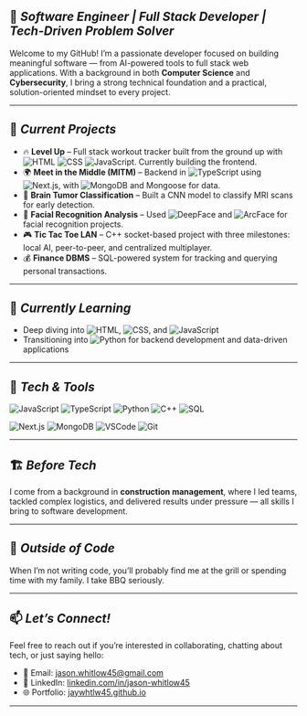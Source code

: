## 🎯 *Software Engineer | Full Stack Developer | Tech-Driven Problem Solver*

Welcome to my GitHub! I’m a passionate developer focused on building meaningful software — from AI-powered tools to full stack web applications. With a background in both **Computer Science** and **Cybersecurity**, I bring a strong technical foundation and a practical, solution-oriented mindset to every project.

---

## 🚧 *Current Projects*

- 🔥 **Level Up** – Full stack workout tracker built from the ground up with ![HTML](https://img.shields.io/badge/-HTML-E34F26?style=flat&logo=html5&logoColor=white) ![CSS](https://img.shields.io/badge/-CSS-1572B6?style=flat&logo=css3&logoColor=white) ![JavaScript](https://img.shields.io/badge/-JavaScript-F7DF1E?style=flat&logo=javascript&logoColor=black). Currently building the frontend.
- 🌍 **Meet in the Middle (MITM)** – Backend in ![TypeScript](https://img.shields.io/badge/-TypeScript-3178C6?style=flat&logo=typescript&logoColor=white) using ![Next.js](https://img.shields.io/badge/-Next.js-000000?style=flat&logo=next.js&logoColor=white), with ![MongoDB](https://img.shields.io/badge/-MongoDB-47A248?style=flat&logo=mongodb&logoColor=white) and Mongoose for data.
- 🧠 **Brain Tumor Classification** – Built a CNN model to classify MRI scans for early detection.
- 🧬 **Facial Recognition Analysis** – Used ![DeepFace](https://img.shields.io/badge/-DeepFace-lightgrey?style=flat) and ![ArcFace](https://img.shields.io/badge/-ArcFace-lightgrey?style=flat) for facial recognition projects.
- 🎮 **Tic Tac Toe LAN** – C++ socket-based project with three milestones: local AI, peer-to-peer, and centralized multiplayer.
- 💰 **Finance DBMS** – SQL-powered system for tracking and querying personal transactions.

---

## 🌱 *Currently Learning*

- Deep diving into ![HTML](https://img.shields.io/badge/-HTML-E34F26?style=flat&logo=html5&logoColor=white), ![CSS](https://img.shields.io/badge/-CSS-1572B6?style=flat&logo=css3&logoColor=white), and ![JavaScript](https://img.shields.io/badge/-JavaScript-F7DF1E?style=flat&logo=javascript&logoColor=black)
- Transitioning into ![Python](https://img.shields.io/badge/-Python-3776AB?style=flat&logo=python&logoColor=white) for backend development and data-driven applications

---

## 🧰 *Tech & Tools*

![JavaScript](https://img.shields.io/badge/-JavaScript-F7DF1E?style=flat&logo=javascript&logoColor=black)
![TypeScript](https://img.shields.io/badge/-TypeScript-3178C6?style=flat&logo=typescript&logoColor=white)
![Python](https://img.shields.io/badge/-Python-3776AB?style=flat&logo=python&logoColor=white)
![C++](https://img.shields.io/badge/-C++-00599C?style=flat&logo=c%2B%2B&logoColor=white)
![SQL](https://img.shields.io/badge/-SQL-4479A1?style=flat&logo=postgresql&logoColor=white)

![Next.js](https://img.shields.io/badge/-Next.js-000000?style=flat&logo=next.js&logoColor=white)
![MongoDB](https://img.shields.io/badge/-MongoDB-47A248?style=flat&logo=mongodb&logoColor=white)
![VSCode](https://img.shields.io/badge/-VSCode-007ACC?style=flat&logo=visual-studio-code&logoColor=white)
![Git](https://img.shields.io/badge/-Git-F05032?style=flat&logo=git&logoColor=white)

---

## 🏗️ *Before Tech*

I come from a background in **construction management**, where I led teams, tackled complex logistics, and delivered results under pressure — all skills I bring to software development.

---

## 🍖 *Outside of Code*

When I’m not writing code, you’ll probably find me at the grill or spending time with my family. I take BBQ seriously.

---

## 📫 *Let’s Connect!*

Feel free to reach out if you’re interested in collaborating, chatting about tech, or just saying hello:

- 📧 Email: [jason.whitlow45@gmail.com](mailto:jason.whitlow45@gmail.com)
- 💼 LinkedIn: [linkedin.com/in/jason-whitlow45](https://www.linkedin.com/in/jason-whitlow45/)
- 🌐 Portfolio: [jaywhtlw45.github.io](https://jaywhtlw45.github.io)

---

<!--START_SECTION:waka-->
<!--END_SECTION:waka-->
